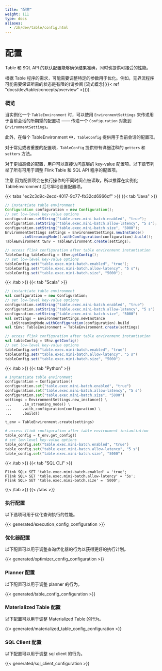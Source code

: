 ```yaml
---
title: "配置"
weight: 111
type: docs
aliases:
  - /zh/dev/table/config.html
---
```

<!--
Licensed to the Apache Software Foundation (ASF) under one
or more contributor license agreements.  See the NOTICE file
distributed with this work for additional information
regarding copyright ownership.  The ASF licenses this file
to you under the Apache License, Version 2.0 (the
"License"); you may not use this file except in compliance
with the License.  You may obtain a copy of the License at

  http://www.apache.org/licenses/LICENSE-2.0

Unless required by applicable law or agreed to in writing,
software distributed under the License is distributed on an
"AS IS" BASIS, WITHOUT WARRANTIES OR CONDITIONS OF ANY
KIND, either express or implied.  See the License for the
specific language governing permissions and limitations
under the License.
-->

# 配置

Table 和 SQL API 的默认配置能够确保结果准确，同时也提供可接受的性能。

根据 Table 程序的需求，可能需要调整特定的参数用于优化。例如，无界流程序可能需要保证所需的状态是有限的(请参阅 [流式概念]({{< ref "docs/dev/table/concepts/overview" >}})).



### 概览

当实例化一个 `TableEnvironment` 时，可以使用 `EnvironmentSettings` 来传递用于当前会话的所期望的配置项 —— 传递一个 `Configuration` 对象到 `EnvironmentSettings`。

此外，在每个 TableEnvironment 中，`TableConfig` 提供用于当前会话的配置项。

对于常见或者重要的配置项，`TableConfig` 提供带有详细注释的 `getters` 和 `setters` 方法。

对于更加高级的配置，用户可以直接访问底层的 key-value 配置项。以下章节列举了所有可用于调整 Flink Table 和 SQL API 程序的配置项。

<span class="label label-danger">注意</span> 因为配置项会在执行操作的不同时间点被读取，所以推荐在实例化 TableEnvironment 后尽早地设置配置项。

{{< tabs "ec2c3d9c-2ecd-4017-9c77-fb32cd6966cf" >}}
{{< tab "Java" >}}
```java
// instantiate table environment
Configuration configuration = new Configuration();
// set low-level key-value options
configuration.setString("table.exec.mini-batch.enabled", "true");
configuration.setString("table.exec.mini-batch.allow-latency", "5 s");
configuration.setString("table.exec.mini-batch.size", "5000");
EnvironmentSettings settings = EnvironmentSettings.newInstance()
        .inStreamingMode().withConfiguration(configuration).build();
TableEnvironment tEnv = TableEnvironment.create(settings);

// access flink configuration after table environment instantiation
TableConfig tableConfig = tEnv.getConfig();
// set low-level key-value options
tableConfig.set("table.exec.mini-batch.enabled", "true");
tableConfig.set("table.exec.mini-batch.allow-latency", "5 s");
tableConfig.set("table.exec.mini-batch.size", "5000");
```
{{< /tab >}}
{{< tab "Scala" >}}
```scala
// instantiate table environment
val configuration = new Configuration;
// set low-level key-value options
configuration.setString("table.exec.mini-batch.enabled", "true")
configuration.setString("table.exec.mini-batch.allow-latency", "5 s")
configuration.setString("table.exec.mini-batch.size", "5000")
val settings = EnvironmentSettings.newInstance
  .inStreamingMode.withConfiguration(configuration).build
val tEnv: TableEnvironment = TableEnvironment.create(settings)

// access flink configuration after table environment instantiation
val tableConfig = tEnv.getConfig()
// set low-level key-value options
tableConfig.set("table.exec.mini-batch.enabled", "true")
tableConfig.set("table.exec.mini-batch.allow-latency", "5 s")
tableConfig.set("table.exec.mini-batch.size", "5000")
```
{{< /tab >}}
{{< tab "Python" >}}
```python
# instantiate table environment
configuration = Configuration()
configuration.set("table.exec.mini-batch.enabled", "true")
configuration.set("table.exec.mini-batch.allow-latency", "5 s")
configuration.set("table.exec.mini-batch.size", "5000")
settings = EnvironmentSettings.new_instance() \
...     .in_streaming_mode() \
...     .with_configuration(configuration) \
...     .build()

t_env = TableEnvironment.create(settings)

# access flink configuration after table environment instantiation
table_config = t_env.get_config()
# set low-level key-value options
table_config.set("table.exec.mini-batch.enabled", "true")
table_config.set("table.exec.mini-batch.allow-latency", "5 s")
table_config.set("table.exec.mini-batch.size", "5000")
```
{{< /tab >}}
{{< tab "SQL CLI" >}}
```
Flink SQL> SET 'table.exec.mini-batch.enabled' = 'true';
Flink SQL> SET 'table.exec.mini-batch.allow-latency' = '5s';
Flink SQL> SET 'table.exec.mini-batch.size' = '5000';
```
{{< /tab >}}
{{< /tabs >}}

### 执行配置

以下选项可用于优化查询执行的性能。

{{< generated/execution_config_configuration >}}

### 优化器配置

以下配置可以用于调整查询优化器的行为以获得更好的执行计划。

{{< generated/optimizer_config_configuration >}}

### Planner 配置

以下配置可以用于调整 planner 的行为。

{{< generated/table_config_configuration >}}

### Materialized Table 配置

以下配置可以用于调整 Materialized Table 的行为。

{{< generated/materialized_table_config_configuration >}}

### SQL Client 配置

以下配置可以用于调整 sql client 的行为。

{{< generated/sql_client_configuration >}}

